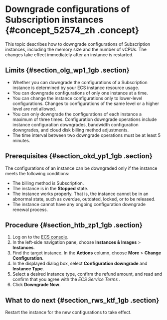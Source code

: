 # Downgrade configurations of Subscription instances {#concept_52574_zh .concept}

This topic describes how to downgrade configurations of Subscription instances, including the memory size and the number of vCPUs. The changes take effect immediately after an instance is restarted.

## Limits {#section_olg_wp1_1gb .section}

-   Whether you can downgrade the configurations of a Subscription instance is determined by your ECS instance resource usage.
-   You can downgrade configurations of only one instance at a time.
-   You can change the instance configurations only to lower-level configurations. Changes to configurations of the same level or a higher level are not allowed.
-   You can only downgrade the configurations of each instance a maximum of three times. Configuration downgrade operations include instance configuration downgrades, bandwidth configuration downgrades, and cloud disk billing method adjustments.
-   The time interval between two downgrade operations must be at least 5 minutes.

## Prerequisites {#section_okd_yp1_1gb .section}

The configurations of an instance can be downgraded only if the instance meets the following conditions:

-   The billing method is Subscription.
-   The instance is in the **Stopped** state.
-   The instance works properly. That is, the instance cannot be in an abnormal state, such as overdue, outdated, locked, or to be released.
-   The instance cannot have any ongoing configuration downgrade renewal process.

## Procedure {#section_htb_zp1_1gb .section}

1.  Log on to the [ECS console](https://partners-intl.console.aliyun.com/#/ecs).
2.  In the left-side navigation pane, choose **Instances & Images** \> **Instances**.
3.  Find the target instance. In the **Actions** column, choose **More** \> **Change Configuration**.
4.  In the displayed dialog box, select **Configuration downgrade** and **Instance Type**.
5.  Select a desired instance type, confirm the refund amount, and read and confirm that you agree with the *ECS Service Terms* .
6.  Click **Downgrade Now**.

## What to do next {#section_rws_ktf_1gb .section}

Restart the instance for the new configurations to take effect.

